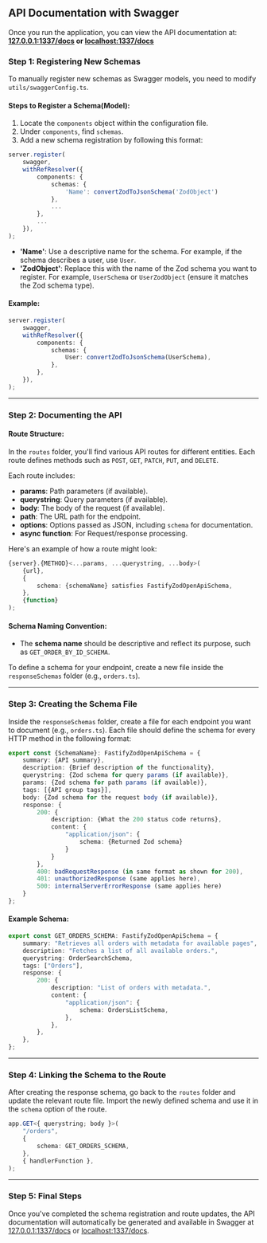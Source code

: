 ## API Documentation with Swagger

Once you run the application, you can view the API documentation at:  
**[127.0.0.1:1337/docs](http://127.0.0.1:1337/docs) or [localhost:1337/docs](http://localhost:1337/docs)**

### Step 1: Registering New Schemas

To manually register new schemas as Swagger models, you need to modify `utils/swaggerConfig.ts`.

#### Steps to Register a Schema(Model):

1. Locate the `components` object within the configuration file.
2. Under `components`, find `schemas`.
3. Add a new schema registration by following this format:

```ts
server.register(
    swagger,
    withRefResolver({
        components: {
            schemas: {
                'Name': convertZodToJsonSchema('ZodObject')
            },
            ...
        },
        ...
    }),
);
```

-   **'Name'**: Use a descriptive name for the schema. For example, if the schema describes a user, use `User`.
-   **'ZodObject'**: Replace this with the name of the Zod schema you want to register. For example, `UserSchema` or `UserZodObject` (ensure it matches the Zod schema type).

#### Example:

```ts
server.register(
    swagger,
    withRefResolver({
        components: {
            schemas: {
                User: convertZodToJsonSchema(UserSchema),
            },
        },
    }),
);
```

---

### Step 2: Documenting the API

#### Route Structure:

In the `routes` folder, you'll find various API routes for different entities. Each route defines methods such as `POST`, `GET`, `PATCH`, `PUT`, and `DELETE`.

Each route includes:

-   **params**: Path parameters (if available).
-   **querystring**: Query parameters (if available).
-   **body**: The body of the request (if available).
-   **path**: The URL path for the endpoint.
-   **options**: Options passed as JSON, including `schema` for documentation.
-   **async function**: For Request/response processing.

Here's an example of how a route might look:

```ts
{server}.{METHOD}<...params, ...querystring, ...body>(
    {url},
    {
        schema: {schemaName} satisfies FastifyZodOpenApiSchema,
    },
    {function}
);
```

#### Schema Naming Convention:

-   The **schema name** should be descriptive and reflect its purpose, such as `GET_ORDER_BY_ID_SCHEMA`.

To define a schema for your endpoint, create a new file inside the `responseSchemas` folder (e.g., `orders.ts`).

---

### Step 3: Creating the Schema File

Inside the `responseSchemas` folder, create a file for each endpoint you want to document (e.g., `orders.ts`). Each file should define the schema for every HTTP method in the following format:

```ts
export const {SchemaName}: FastifyZodOpenApiSchema = {
    summary: {API summary},
    description: {Brief description of the functionality},
    querystring: {Zod schema for query params (if available)},
    params: {Zod schema for path params (if available)},
    tags: [{API group tags}],
    body: {Zod schema for the request body (if available)},
    response: {
        200: {
            description: {What the 200 status code returns},
            content: {
                "application/json": {
                    schema: {Returned Zod schema}
                }
            }
        },
        400: badRequestResponse (in same format as shown for 200),
        401: unauthorizedResponse (same applies here),
        500: internalServerErrorResponse (same applies here)
    }
};
```

#### Example Schema:

```ts
export const GET_ORDERS_SCHEMA: FastifyZodOpenApiSchema = {
    summary: "Retrieves all orders with metadata for available pages",
    description: "Fetches a list of all available orders.",
    querystring: OrderSearchSchema,
    tags: ["Orders"],
    response: {
        200: {
            description: "List of orders with metadata.",
            content: {
                "application/json": {
                    schema: OrdersListSchema,
                },
            },
        },
    },
};
```

---

### Step 4: Linking the Schema to the Route

After creating the response schema, go back to the `routes` folder and update the relevant route file. Import the newly defined schema and use it in the `schema` option of the route.

```ts
app.GET<{ querystring; body }>(
    "/orders",
    {
        schema: GET_ORDERS_SCHEMA,
    },
    { handlerFunction },
);
```

---

### Step 5: Final Steps

Once you've completed the schema registration and route updates, the API documentation will automatically be generated and available in Swagger at [127.0.0.1:1337/docs](http://127.0.0.1:1337/docs) or [localhost:1337/docs](http://localhost:1337/docs).

